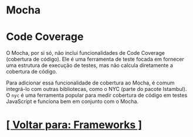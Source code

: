 # Mocha

# Code Coverage

O Mocha, por si só, não inclui funcionalidades de Code Coverage (cobertura de código). Ele é uma ferramenta de teste focada em fornecer uma estrutura de execução de testes, mas não calcula diretamente a cobertura de código.

Para adicionar essa funcionalidade de cobertura ao Mocha, é comum integrá-lo com outras bibliotecas, como o NYC (parte do pacote Istambul). O `nyc` é uma ferramenta popular para medir cobertura de código em testes JavaScript e funciona bem em conjunto com o Mocha.

# [[ Voltar para: Frameworks ]](./1-frameworks.md)